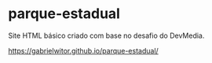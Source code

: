 # parque-estadual
Site HTML básico criado com base no desafio do DevMedia.

https://gabrielwitor.github.io/parque-estadual/
